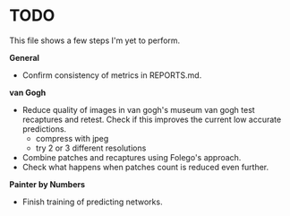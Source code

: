 # TODO

This file shows a few steps I'm yet to perform.

**General**

- Confirm consistency of metrics in REPORTS.md.

**van Gogh**

- Reduce quality of images in van gogh's museum van gogh test recaptures and
  retest. Check if this improves the current low accurate predictions.
  - compress with jpeg
  - try 2 or 3 different resolutions
- Combine patches and recaptures using Folego's approach.
- Check what happens when patches count is reduced even further.

**Painter by Numbers**

- Finish training of predicting networks.
